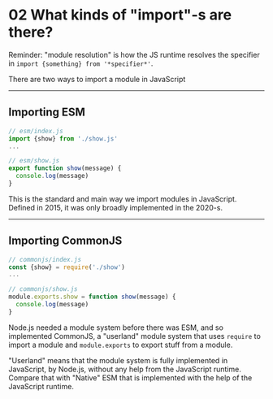 # 02 What kinds of "import"-s are there?

Reminder: "module resolution" is how the JS runtime resolves the specifier in `import {something} from '*specifier*'`.

There are two ways to import a module in JavaScript

---

## Importing ESM

```js
// esm/index.js
import {show} from './show.js'
...

// esm/show.js
export function show(message) {
  console.log(message)
}
```

This is the standard and main way we import modules in JavaScript. Defined in 2015,
it was only broadly implemented in the 2020-s.

---

## Importing CommonJS

```js
// commonjs/index.js
const {show} = require('./show')
...

// commonjs/show.js
module.exports.show = function show(message) {
  console.log(message)
}
```

Node.js needed a module system before there was ESM, and so implemented CommonJS, a "userland" module system that
uses `require` to import a module and `module.exports` to export stuff from a module.

"Userland" means that the module system is fully implemented in JavaScript, by Node.js, without any help
from the JavaScript runtime. Compare that with "Native" ESM
that is implemented with the help of the JavaScript runtime.
